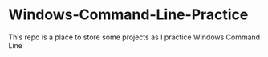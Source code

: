 # Windows-Command-Line-Practice
This repo is a place to store some projects as I practice Windows Command Line
